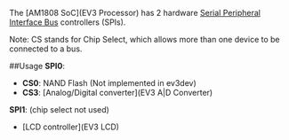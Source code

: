 The [AM1808 SoC](EV3 Processor) has 2 hardware [Serial Peripheral Interface Bus](https://en.wikipedia.org/wiki/Serial_Peripheral_Interface_Bus) controllers (SPIs).

Note: CS stands for Chip Select, which allows more than one device to be connected to a bus.

##Usage
__SPI0__:

* __CS0__: NAND Flash (Not implemented in ev3dev)
* __CS3__: [Analog/Digital converter](EV3 A|D Converter)

__SPI1__: (chip select not used)

* [LCD controller](EV3 LCD)


